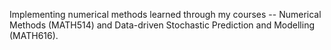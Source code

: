 Implementing numerical methods learned through my courses -- Numerical Methods (MATH514) and Data-driven Stochastic Prediction and Modelling (MATH616).